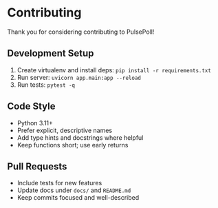 # Contributing

Thank you for considering contributing to PulsePoll!

## Development Setup
1. Create virtualenv and install deps: `pip install -r requirements.txt`
2. Run server: `uvicorn app.main:app --reload`
3. Run tests: `pytest -q`

## Code Style
- Python 3.11+
- Prefer explicit, descriptive names
- Add type hints and docstrings where helpful
- Keep functions short; use early returns

## Pull Requests
- Include tests for new features
- Update docs under `docs/` and `README.md`
- Keep commits focused and well-described